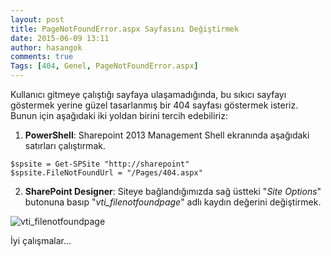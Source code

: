 ```yaml
---
layout: post
title: PageNotFoundError.aspx Sayfasını Değiştirmek
date: 2015-06-09 13:11
author: hasangok
comments: true
Tags: [404, Genel, PageNotFoundError.aspx]
---
```

Kullanıcı gitmeye çalıştığı sayfaya ulaşamadığında, bu sıkıcı sayfayı göstermek yerine güzel tasarlanmış bir 404 sayfası göstermek isteriz. Bunun için aşağıdaki iki yoldan birini tercih edebiliriz:

1. **PowerShell**:
Sharepoint 2013 Management Shell ekranında aşağıdaki satırları çalıştırmak.
```
$spsite = Get-SPSite "http://sharepoint"
$spsite.FileNotFoundUrl = "/Pages/404.aspx"
```
2. **SharePoint Designer**:
Siteye bağlandığımızda sağ üstteki "*Site Options*" butonuna basıp "*vti_filenotfoundpage*" adlı kaydın değerini değiştirmek.

![vti_filenotfoundpage](http://www.hasangok.com.tr/wp-content/uploads/2015/06/vti_filenotfoundpage.png "vti_filenotfoundpage")

İyi çalışmalar...

